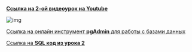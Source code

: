 [**Ссылка на 2-ой видеоурок на Youtube**](https://youtu.be/e-ZUy_UfQFc)

![img](https://github.com/Data-Learn/sql-101/blob/main/SQL-101%20Modules/Module%201/Lesson%202/images/lesson%202.png)

[Ccылка на онлайн инструмент **pgAdmin** для работы с базами данных](https://www.pgadmin.org/try/)

[Ссылка на **SQL код из урока 2**](https://raw.githubusercontent.com/Data-Learn/sql-101/main/SQL-101%20Modules/Module%201/Lesson%202/SQL%20%D1%84%D0%B0%D0%B9%D0%BB%D1%8B/SQL%20%D0%BA%D0%BE%D0%B4%20%D0%B8%D0%B7%20%D1%83%D1%80%D0%BE%D0%BA%D0%B0%202.sql)
